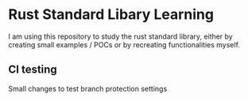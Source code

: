 # Rust Standard Libary Learning

I am using this repository to study the rust standard library, either by creating small examples / POCs or by recreating functionalities myself.

## CI testing

Small changes to test branch protection settings